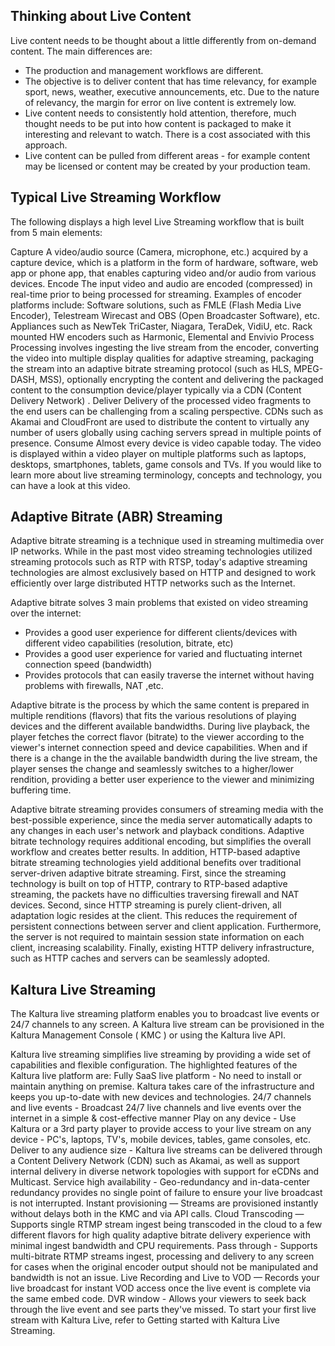  
## Thinking about Live Content  

Live content needs to be thought about a little differently from on-demand content. The main differences are:
* The production and management workflows are different.
* The objective is to deliver content that has time relevancy, for example sport, news, weather, executive announcements, etc. Due to the nature of relevancy, the margin for error on live content is extremely low.
* Live content needs to consistently hold attention, therefore, much thought needs to be put into how content is packaged to make it interesting and relevant to watch. There is a cost associated with this approach.
* Live content can be pulled from different areas - for example content may be licensed or content may be created by your production team. 

## Typical Live Streaming Workflow  

The following displays a high level Live Streaming workflow that is built from 5 main elements:

Capture
A video/audio source (Camera, microphone, etc.) acquired by a capture device, which is a platform in the form of hardware, software, web app or phone app, that enables capturing video and/or audio from various devices.
Encode
The input video and audio are encoded (compressed) in real-time prior to being processed for streaming. Examples of encoder platforms include:
Software solutions, such as FMLE (Flash Media Live Encoder), Telestream Wirecast and OBS (Open Broadcaster Software), etc.
Appliances such as NewTek TriCaster, Niagara, TeraDek, VidiU, etc.
Rack mounted HW encoders such as Harmonic, Elemental and Envivio
Process
Processing involves ingesting the live stream from the encoder,  converting the video into multiple display qualities for adaptive streaming, packaging the stream into an adaptive bitrate streaming protocol (such as HLS, MPEG-DASH, MSS), optionally encrypting the content and delivering the packaged content to the consumption device/player typically via a CDN (Content Delivery Network) .
Deliver
Delivery of the processed video fragments to the end users can be challenging from a scaling perspective. CDNs such as Akamai and CloudFront are used to distribute the content to virtually any number of users globally using caching servers spread in multiple points of presence.
Consume
Almost every device is video capable today. The video is displayed within a video player on multiple platforms such as laptops, desktops, smartphones, tablets, game consols and TVs. 
If you would like to learn more about live streaming terminology, concepts and technology, you can have a look at this video.

## Adaptive Bitrate (ABR) Streaming  
 
Adaptive bitrate streaming is a technique used in streaming multimedia over IP networks. While in the past most video streaming technologies utilized streaming protocols such as RTP with RTSP, today's adaptive streaming technologies are almost exclusively based on HTTP and designed to work efficiently over large distributed HTTP networks such as the Internet.
 
Adaptive bitrate solves 3 main problems that existed on video streaming over the internet:

* Provides a good user experience for different clients/devices with different video capabilities (resolution, bitrate, etc)
* Provides a good user experience for varied and fluctuating internet connection speed (bandwidth)
* Provides protocols that can easily traverse the internet without having problems with firewalls, NAT ,etc.

Adaptive bitrate is the process by which the same content is prepared in multiple renditions (flavors) that fits the various resolutions of playing devices and the different available bandwidths. During live playback, the player fetches the correct flavor (bitrate) to the viewer according to the viewer's internet connection speed and device capabilities. When and if there is a change in the the available bandwidth during the live stream, the player senses the change and seamlessly switches to a higher/lower rendition, providing a better user experience to the viewer and minimizing buffering time.
 
Adaptive bitrate streaming provides consumers of streaming media with the best-possible experience, since the media server automatically adapts to any changes in each user's network and playback conditions.  Adaptive bitrate technology requires additional encoding, but simplifies the overall workflow and creates better results.
In addition, HTTP-based adaptive bitrate streaming technologies yield additional benefits over traditional server-driven adaptive bitrate streaming. First, since the streaming technology is built on top of HTTP, contrary to RTP-based adaptive streaming, the packets have no difficulties traversing firewall and NAT devices. Second, since HTTP streaming is purely client-driven, all adaptation logic resides at the client. This reduces the requirement of persistent connections between server and client application. Furthermore, the server is not required to maintain session state information on each client, increasing scalability. Finally, existing HTTP delivery infrastructure, such as HTTP caches and servers can be seamlessly adopted.

## Kaltura Live Streaming  

The Kaltura live streaming platform enables you to broadcast live events or 24/7 channels to any screen. A Kaltura live stream can be provisioned in the Kaltura Management Console ( KMC ) or using the Kaltura live API.

Kaltura live streaming simplifies live streaming by providing a wide set of capabilities and flexible configuration. The highlighted features of the Kaltura live platform are:
Fully SaaS live platform - No need to install or maintain anything on premise. Kaltura takes care of the infrastructure and keeps you up-to-date with new devices and technologies.
24/7 channels and live events - Broadcast 24/7 live channels and live events over the internet in a simple & cost-effective manner
Play on any device - Use Kaltura or a 3rd party player to provide access to your live stream on any device - PC's, laptops, TV's, mobile devices, tables, game consoles, etc.
Deliver to any audience size -  Kaltura live streams can be delivered through a Content Delivery Network (CDN) such as Akamai, as well as support internal delivery in diverse network topologies with support for eCDNs and Multicast.
Service high availability - Geo-redundancy and in-data-center redundancy provides no single point of failure to ensure your live broadcast is not interrupted.
Instant provisioning  — Streams are provisioned instantly without delays both in the KMC and via API calls. 
Cloud Transcoding — Supports single RTMP stream ingest being transcoded in the cloud to a few different flavors for high quality adaptive bitrate delivery experience with minimal ingest bandwidth and CPU requirements.
Pass through - Supports multi-bitrate RTMP streams ingest, processing and delivery to any screen for cases when the original encoder output should not be manipulated and bandwidth is not an issue.
Live Recording and Live to VOD — Records your live broadcast for instant VOD access once the live event is complete via the same embed code.
DVR window - Allows your viewers to seek back through the live event and see parts they've missed.
To start your first live stream with Kaltura Live, refer to Getting started with Kaltura Live Streaming.
